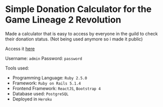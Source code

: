 # Simple Donation Calculator for the Game Lineage 2 Revolution

Made a calculator that is easy to access by everyone in the guild to check their donation status. (Not being used anymore so i made it public)

Access it [here](https://donationcalculator.herokuapp.com)

Username: `admin`
Password: `password`

Tools used:
- Programming Language: `Ruby 2.5.0`
- Framework: `Ruby on Rails 5.1.4`
- Frontend Framework: `ReactJS`, `Bootstrap 4`
- Database used: `PostgreSQL`
- Deployed in `Heroku`
